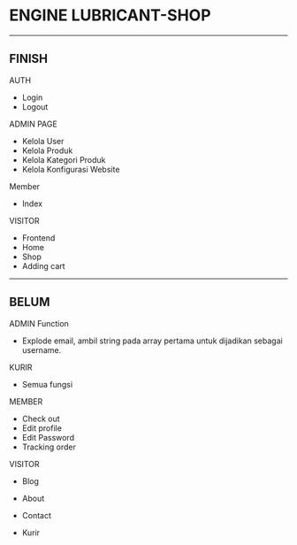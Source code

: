 # ENGINE LUBRICANT-SHOP

-------
FINISH
-------

AUTH
- Login
- Logout

ADMIN PAGE
- Kelola User
- Kelola Produk
- Kelola Kategori Produk
- Kelola Konfigurasi Website

Member
- Index

VISITOR
- Frontend
- Home
- Shop
- Adding cart


------
BELUM
------

ADMIN
Function
- Explode email, ambil string pada array pertama untuk dijadikan sebagai username.

KURIR
- Semua fungsi

MEMBER
- Check out
- Edit profile
- Edit Password
- Tracking order

VISITOR
- Blog
- About
- Contact

- Kurir
